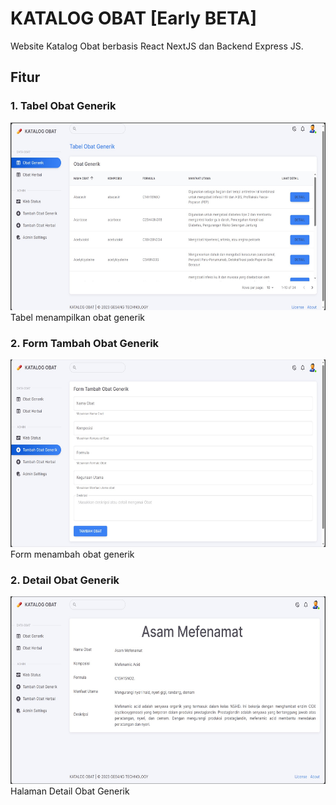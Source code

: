 # KATALOG OBAT [Early BETA]

Website Katalog Obat berbasis React NextJS dan Backend Express JS.

## Fitur

### 1. Tabel Obat Generik

<img src="https://github.com/GesangPJ/katalog-obat/blob/main/data/img/obat-generik-tab.jpg" width = "550" height = "300" >
Tabel menampilkan obat generik

### 2. Form Tambah Obat Generik

<img src="https://github.com/GesangPJ/katalog-obat/blob/main/data/img/tambah-obat-generik.jpg" width = "550" height = "300" >
Form menambah obat generik

### 2. Detail Obat Generik

<img src="https://github.com/GesangPJ/katalog-obat/blob/main/data/img/detail-obat-generik.jpg" width = "550" height = "300" >
Halaman Detail Obat Generik

